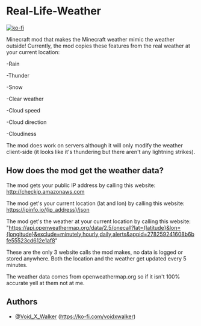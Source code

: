 # Real-Life-Weather
[![ko-fi](https://ko-fi.com/img/githubbutton_sm.svg)](https://ko-fi.com/voidxwalker)

Minecraft mod that makes the Minecraft weather mimic the weather outside!
Currently, the mod copies these features from the real weather at your current location:

-Rain

-Thunder

-Snow 

-Clear weather

-Cloud speed

-Cloud direction

-Cloudiness

The mod does work on servers although it will only modify the weather client-side (it looks like it's thundering but there aren't any lightning strikes).

## How does the mod get the weather data?

The mod gets your public IP address by calling this website: http://checkip.amazonaws.com

The mod get's your current location (lat and lon) by calling this website: https://ipinfo.io/{ip_address}/json

The mod get's the weather at your current location by calling this website: "https://api.openweathermap.org/data/2.5/onecall?lat={latitude}&lon={longitude}&exclude=minutely,hourly,daily,alerts&appid=278259241608b6bfe55523cd612e1af8"

These are the only 3 website calls the mod makes, no data is logged or stored anywhere.
Both the location and the weather get updated every 5 minutes.

The weather data comes from openweathermap.org so if it isn't 100% accurate yell at them not at me.

## Authors

- [@Void_X_Walker](https://www.github.com/voidxwalker) (https://ko-fi.com/voidxwalker)

